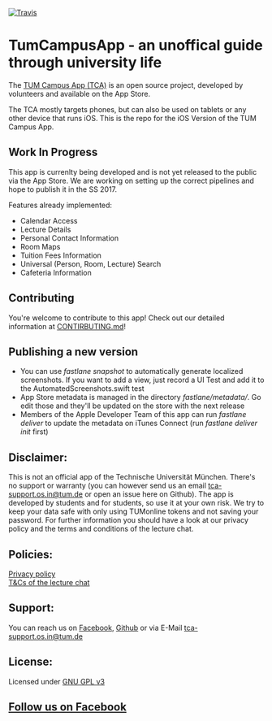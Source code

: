 [![Travis](https://api.travis-ci.org/TCA-Team/iOS.svg?branch=master)]()

# TumCampusApp - an unoffical guide through university life

The [TUM Campus App (TCA)](https://itunes.apple.com/app/id1217412716) is an open source project, developed by volunteers and available on the App Store.

The TCA mostly targets phones, but can also be used on tablets or any other device that runs iOS. This is the repo for the iOS Version of the TUM Campus App.

## Work In Progress
This app is currenlty being developed and is not yet released to the public via the App Store. We are working on setting up the correct pipelines and hope to publish it in the SS 2017.

Features already implemented:
* Calendar Access
* Lecture Details
* Personal Contact Information
* Room Maps
* Tuition Fees Information
* Universal (Person, Room, Lecture) Search
* Cafeteria Information

## Contributing
You're welcome to contribute to this app!
Check out our detailed information at [CONTIRBUTING.md](https://github.com/TCA-Team/iOS/blob/master/CONTRIBUTING.md)!

## Publishing a new version
- You can use _fastlane snapshot_ to automatically generate localized screenshots. If you want to add a view, just record a UI Test and add it to the AutomatedScreenshots.swift test
- App Store metadata is managed in the directory _fastlane/metadata/_. Go edit those and they'll be updated on the store with the next release
- Members of the Apple Developer Team of this app can run _fastlane deliver_ to update the metadata on iTunes Connect (run _fastlane deliver init_ first)

## Disclaimer:
This is not an official app of the Technische Universität München. There's no support or warranty (you can however send us an email [tca-support.os.in@tum.de](mailto:tca-support.os.in@tum.de) or open an issue here on Github). The app is developed by students and for students, so use it at your own risk. We try to keep your data safe with only using TUMonline tokens and not saving your password. For further information you should have a look at our privacy policy and the terms and conditions of the lecture chat.

## Policies:
[Privacy policy](https://tumcabe.in.tum.de/landing/privacy/)  
[T&Cs of the lecture chat](https://tumcabe.in.tum.de/landing/chatterms/)

## Support:
You can reach us on [Facebook](https://www.facebook.com/TUMCampus), [Github](https://github.com/TCA-Team/TumCampusApp) or via E-Mail [tca-support.os.in@tum.de](mailto:tca-support.os.in@tum.de)

## License:
Licensed under [GNU GPL v3](http://www.gnu.org/licenses/gpl.html)

## [Follow us on Facebook](https://www.facebook.com/TUMCampus)
